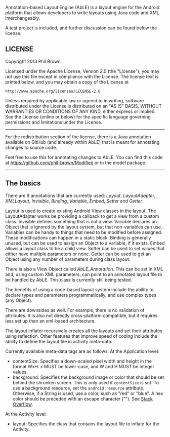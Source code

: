 Annotation-based Layout Engine (AbLE) is a layout engine for the Android platform that allows 
developers to write layouts using Java code and XML interchangeably.

A test project is included, and further discussion can be found below the license.

## LICENSE

Copyright 2013 Phil Brown

Licensed under the Apache License, Version 2.0 (the "License");
you may not use this file except in compliance with the License.
The license text is printed below, and you may obtain a copy of 
the License at

    http://www.apache.org/licenses/LICENSE-2.0

Unless required by applicable law or agreed to in writing, software
distributed under the License is distributed on an "AS IS" BASIS,
WITHOUT WARRANTIES OR CONDITIONS OF ANY KIND, either express or implied.
See the License (online or below) for the specific language governing permissions and
limitations under the License.

----------------------------------

For the redistribution section of the license, there is a Java annotation
available on GitHub (and already within AbLE) that is meant for annotating 
changes to source code.

Feel free to use this for annotating changes to AbLE. You can find this 
code at https://github.com/phil-brown/Modified or in the model package.

----------------------------------

## The basics

There are 9 annotations that are currently used: *Layout*, *LayoutAdapter*, *XMLLayout*,
*Invisible*, *Binding*, *Variable*, *Embed*, *Setter* and *Getter*.

Layout is used to create existing Android View classes in the layout. The LayoutAdapter
works be providing a callback to get a view from a custom class. Invisible defines something 
that is not a view. Variable declares an Object that is ignored by the layout system, but that
non-variables can use. Variables can be handy to things that need to be modified before assigned.
These modifications can happen in a static block. Binding is generally unused, but can be used to
assign an Object to a variable, if it exists. Embed allows a layout class to be a child view. Setter
can be used to set values that either have multiple parameters or none. Getter can be used to get an
Object using any number of parameters during class layout.

There is also a View Object called *AbLE_Annotation*. This can be set in XML and, using custom XML parameters,
can point to an annotated layout file to be handled by AbLE. This class is currently still being tested.

The benefits of using a code-based layout system include the ability to declare types and parameters
programmatically, and use complex types (any Object).

There are downsides as well. For example, there is no validation of attributes. It is also not
directly cross-platform compatible, but it requires less set up than an xml-based architecture.

The layout inflater recursively creates all 
the layouts and set their attributes using reflection. Other features that improve speed of coding
include the ability to define the layout file in activity meta-data.

Currently available meta-data tags are as follows:
At the Application level:
* contentSize: Specifies a down-scaled pixel width and height in the format WxH. x MUST be lower-case,
and W and H MUST be integer values.
* background: Specifies the background image or color that should be set behind the shrunken screen.
This is only used if `contentSize` is set. To use a background resource, set the
`android:resource` attribute. Otherwise, if a String is used, use a color, such as "red" or "blue".
A hex color should be preceded with an escape character ("\"). See [Stack Overflow](http://stackoverflow.com/questions/14692335/specify-hex-color-value-in-android-metadata).

At the Activity level:
* layout: Specifies the class that contains the layout file to inflate for the Activity.